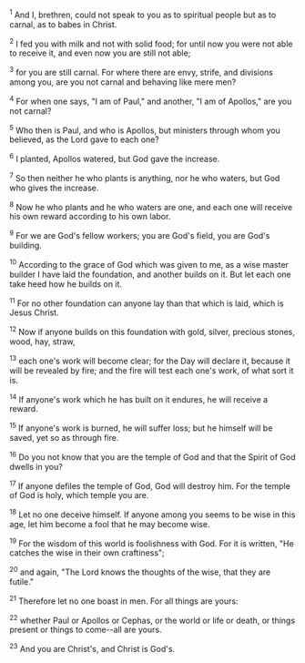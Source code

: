 <sup>1</sup> 
And I, brethren, could not speak to you as to spiritual people but as to carnal, as to babes in Christ. 

<sup>2</sup> 
I fed you with milk and not with solid food; for until now you were not able to receive it, and even now you are still not able; 

<sup>3</sup> 
for you are still carnal. For where there are envy, strife, and divisions among you, are you not carnal and behaving like mere men? 

<sup>4</sup> 
For when one says, "I am of Paul," and another, "I am of Apollos," are you not carnal? 

<sup>5</sup> 
Who then is Paul, and who is Apollos, but ministers through whom you believed, as the Lord gave to each one? 

<sup>6</sup> 
I planted, Apollos watered, but God gave the increase. 

<sup>7</sup> 
So then neither he who plants is anything, nor he who waters, but God who gives the increase. 

<sup>8</sup> 
Now he who plants and he who waters are one, and each one will receive his own reward according to his own labor. 

<sup>9</sup> 
For we are God's fellow workers; you are God's field, you are God's building. 

<sup>10</sup> 
According to the grace of God which was given to me, as a wise master builder I have laid the foundation, and another builds on it. But let each one take heed how he builds on it. 

<sup>11</sup> 
For no other foundation can anyone lay than that which is laid, which is Jesus Christ. 

<sup>12</sup> 
Now if anyone builds on this foundation with gold, silver, precious stones, wood, hay, straw, 

<sup>13</sup> 
each one's work will become clear; for the Day will declare it, because it will be revealed by fire; and the fire will test each one's work, of what sort it is. 

<sup>14</sup> 
If anyone's work which he has built on it endures, he will receive a reward. 

<sup>15</sup> 
If anyone's work is burned, he will suffer loss; but he himself will be saved, yet so as through fire. 

<sup>16</sup> 
Do you not know that you are the temple of God and that the Spirit of God dwells in you? 

<sup>17</sup> 
If anyone defiles the temple of God, God will destroy him. For the temple of God is holy, which temple you are.

<sup>18</sup> 
Let no one deceive himself. If anyone among you seems to be wise in this age, let him become a fool that he may become wise. 

<sup>19</sup> 
For the wisdom of this world is foolishness with God. For it is written, "He catches the wise in their own craftiness"; 

<sup>20</sup> 
and again, "The Lord knows the thoughts of the wise, that they are futile." 

<sup>21</sup> 
Therefore let no one boast in men. For all things are yours: 

<sup>22</sup> 
whether Paul or Apollos or Cephas, or the world or life or death, or things present or things to come--all are yours. 

<sup>23</sup> 
And you are Christ's, and Christ is God's.